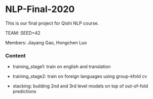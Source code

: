 # NLP-Final-2020

This is our final project for Qishi NLP course.

TEAM: SEED=42

Members: Jiayang Gao, Hongchen Luo


### Content

- training_stage1: train on english and translation

- training_stage2: train on foreign languages using group-kfold cv

- stacking: building 2nd and 3rd level models on top of out-of-fold predictions
